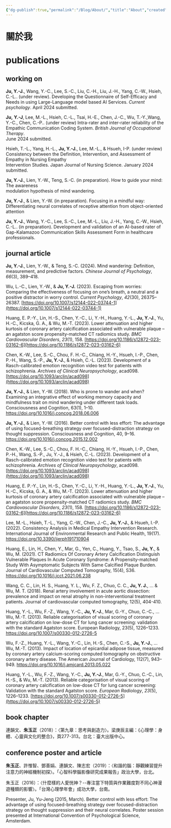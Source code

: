 ```yaml
---
{"dg-publish":true,"permalink":"/Blog/About/","title":"About","created":"2022-09-13T12:59:08.000Z","updated":"2024-10-29T12:38"}
---
```



# 關於我

# publications

## working on

**Ju, Y.-J.**, Wang, Y.-C., Lee, S.-C., Liu, C.-H., Liu, J.-H., Yang, C.-W., Hsieh, C.-L.. (under review). Developing the Questionnaire of Self-Efficacy and Needs in using Large-Language  model based AI Services. _Current psychology_. April 2024 submitted.

**Ju,** **Y.-J**, Lee, M.-L., Hsieh, C.-L., Tsai, H.-E., Chen, J.-C., Wu, T.-Y.,Wang, Y.-C., Chen, C.-P.. (under review) Intra-rater and inter-rater reliability of the  
Empathic Communication Coding System. _British Journal of Occupational Therapy_.  
June 2024 submitted.

Hsieh, T.-L., Yang, H.-L., **Ju, Y.-J.**, Lee, M.-L., & Hsueh, I-P. (under review) Consistency between the Definition, Intervention, and Assessment of Empathy in Nursing Empathy  
Intervention Studies. Japan Journal of Nursing Science. January 2024 submitted.

**Ju, Y.-J.**, Lien, Y.-W., Teng, S.-C. (in preparation). How to guide your mind: The awareness  
modulation hypothesis of mind wandering.

**Ju, Y.-J**., & Lien, Y.-W. (in preparation). Focusing in a mindful way: Differentiating neural correlates of receptive attention from object-oriented attention

**Ju, Y.-J.**, Wang, Y.-C., Lee, S.-C., Lee, M.-L., Liu, J.-H., Yang, C.-W., Hsieh, C.-L.. (in preparation). Development and validation of an AI-based rater of Gap-Kalamazoo Communication Skills Assessment Form in healthcare professionals.

## journal article

**Ju, Y.-J.**, Lien, Y.-W., & Teng, S.-C. (2024). Mind wandering: Definition, measurement, and predictive factors. _Chinese Journal of Psychology_, _66_(3), 389–418.

Wu, L.-C., Lien, Y.-W., & **Ju, Y.-J.** (2023). Escaping from worries: Comparing the effectiveness of focusing on one’s breath, a neutral and a positive distractor in worry control. _Current Psychology_, _42_(30), 26375–26387. [https://doi.org/10.1007/s12144-022-03744-1](https://doi.org/10.1007/s12144-022-03744-1)

Huang, E. P.-Y., Lin, H.-S., Chen, Y.-C., Li, Y.-H., Huang, Y.-L., **Ju, Y.-J.**, Yu, H.-C., Kicska, G. A., & Wu, M.-T. (2023). Lower attenuation and higher kurtosis of coronary artery calcification associated with vulnerable plaque – an agatston score propensity-matched CT radiomics study. _BMC Cardiovascular Disorders_, _23_(1), 158. [https://doi.org/10.1186/s12872-023-03162-6](https://doi.org/10.1186/s12872-023-03162-6)

Chen, K.-W., Lee, S.-C., Chou, F. H.-C., Chiang, H.-Y., Hsueh, I.-P., Chen, P.-H., Wang, S.-P., **Ju, Y.-J.**, & Hsieh, C.-L. (2023). Development of a Rasch-calibrated emotion recognition video test for patients with schizophrenia. _Archives of Clinical Neuropsychology_, acad098. [https://doi.org/10.1093/arclin/acad098](https://doi.org/10.1093/arclin/acad098)

**Ju, Y.-J.**, & Lien, Y.-W. (2018). Who is prone to wander and when? Examining an integrative effect of working memory capacity and mindfulness trait on mind wandering under different task loads. Consciousness and Cognition, 63(1), 1–10. <https://doi.org/10.1016/j.concog.2018.06.006>

**Ju, Y.-J.**, & Lien, Y.-W. (2016). Better control with less effort: The advantage of using focused-breathing strategy over focused-distraction strategy on thought suppression. Consciousness and Cognition, 40, 9–16. <https://doi.org/10.1016/j.concog.2015.12.002>

Chen, K.-W., Lee, S.-C., Chou, F. H.-C., Chiang, H.-Y., Hsueh, I.-P., Chen, P.-H., Wang, S.-P., Ju, Y.-J., & Hsieh, C.-L. (2023). Development of a Rasch-calibrated emotion recognition video test for patients with schizophrenia. _Archives of Clinical Neuropsychology_, acad098. [https://doi.org/10.1093/arclin/acad098](https://doi.org/10.1093/arclin/acad098)

Huang, E. P.-Y., Lin, H.-S., Chen, Y.-C., Li, Y.-H., Huang, Y.-L., **Ju, Y.-J.**, Yu, H.-C., Kicska, G. A., & Wu, M.-T. (2023). Lower attenuation and higher kurtosis of coronary artery calcification associated with vulnerable plaque – an agatston score propensity-matched CT radiomics study. _BMC Cardiovascular Disorders_, _23_(1), 158. [https://doi.org/10.1186/s12872-023-03162-6](https://doi.org/10.1186/s12872-023-03162-6)

Lee, M.-L., Hsieh, T.-L., Yang, C.-W., Chen, J.-C., **Ju, Y.-J.**, & Hsueh, I.-P. (2022). Consistency Analysis in Medical Empathy Intervention Research. International Journal of Environmental Research and Public Health, 19(17). <https://doi.org/10.3390/ijerph191710904>

Huang, E., Lin, H., Chen, Y., Mar, G., Yen, C., Huang, Y., Tsao, S., **Ju, Y.**, & Wu, M. (2021). CT Radiomics Of Coronary Artery Calcification Distinguish Vulnerable Plaques In Acute Coronary Syndrome: A Propensity-matched Study With Asymptomatic Subjects With Same Calcified Plaque Burden. Journal of Cardiovascular Computed Tomography, 15(4), S36. <https://doi.org/10.1016/j.jcct.2021.06.238>

Wang, C. C., Lin, H. S., Huang, Y. L., Wu, F. Z., Chuo, C. C., **Ju, Y. J.**, ... & Wu, M. T. (2018). Renal artery involvement in acute aortic dissection: prevalence and impact on renal atrophy in non-interventional treatment patients. Journal of cardiovascular computed tomography, 12(5), 404-410.

Huang, Y.-L., Wu, F.-Z., Wang, Y.-C., **Ju, Y.-J.**, Mar, G.-Y., Chuo, C.-C., … Wu, M.-T. (2013). Reliable categorisation of visual scoring of coronary artery calcification on low-dose CT for lung cancer screening: validation with the standard Agatston score. European Radiology, 23(5), 1226–1233. <https://doi.org/10.1007/s00330-012-2726-5>

Wu, F.-Z., Huang, Y.-L., Wang, Y.-C., Lin, H.-S., Chen, C.-S., **Ju, Y.-J.**, … Wu, M.-T. (2013). Impact of location of epicardial adipose tissue, measured by coronary artery calcium-scoring computed tomography on obstructive coronary artery disease. The American Journal of Cardiology, 112(7), 943–949. <https://doi.org/10.1016/j.amjcard.2013.05.022>

Huang, Y.-L., Wu, F.-Z., Wang, Y.-C., **Ju, Y.-J.**, Mar, G.-Y., Chuo, C.-C., Lin, H.-S., & Wu, M.-T. (2013). Reliable categorisation of visual scoring of coronary artery calcification on low-dose CT for lung cancer screening: Validation with the standard Agatston score. _European Radiology_, _23_(5), 1226–1233. [https://doi.org/10.1007/s00330-012-2726-5](https://doi.org/10.1007/s00330-012-2726-5)
## book chapter

連韻文、**朱玉正**（2018）：〈第九章：思考與創造力〉。梁庚辰主編：《心理學：身體、心靈與文化的整合》，頁277-313。台北：臺大出版中心。

## conference poster and article

**朱玉正**、許惟智、鄧善娟、連韻文、陳志宏（2019）：〈和諧的腦：靜觀練習提升注意力的神經機制初探〉。「心智科學腦影像研究成果報告」政治大學，台北。

朱玉正（2016）：〈什麼樣的人愛恍神？--專注當下特質與作業難度對不同心神漫遊種類的影響〉。「台灣心理學年會」成功大學，台南。

Presenter, Ju, Yu-Jeng (2015, March). Better control with less effort: The advantage of using focused-breathing strategy over focused-distraction strategy on thought suppression and their neural correlates. Poster session presented at International Convention of Psychological Science, Amsterdam.
